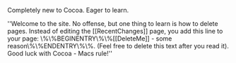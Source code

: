 Completely new to Cocoa.  Eager to learn.

''Welcome to the site. No offense, but one thing to learn is how to delete pages. Instead of editing the [[RecentChanges]] page, you add this line to your page: \\%\\%BEGINENTRY\\%\\%[[DeleteMe]] - some reason\\%\\%ENDENTRY\\%\\%. (Feel free to delete this text after you read it). Good luck with Cocoa - Macs rule!''